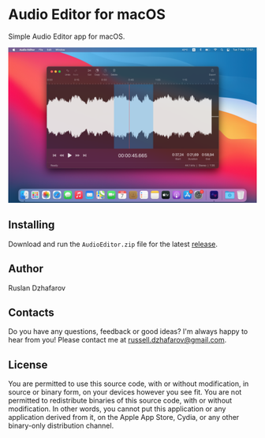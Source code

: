 # Audio Editor for macOS

Simple Audio Editor app for macOS.

![Screenshot](./AudioEditor.png)

## Installing

Download and run the `AudioEditor.zip` file for the latest [release](https://github.com/russelldzhafarov/audio-editor-macos/releases).

## Author

Ruslan Dzhafarov

## Contacts

Do you have any questions, feedback or good ideas? I'm always happy to hear from you! Please contact me at russell.dzhafarov@gmail.com.

## License

You are permitted to use this
source code, with or without modification, in source or binary form, on
your devices however you see fit.  You are not permitted to redistribute
binaries of this source code, with or without modification.  In other
words, you cannot put this application or any application derived from
it, on the Apple App Store, Cydia, or any other binary-only distribution
channel.
